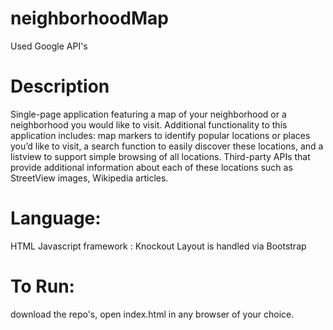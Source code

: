 # neighborhoodMap
Used Google API's

# Description
Single-page application featuring a map of your neighborhood or a neighborhood you would like to visit. Additional functionality to this application includes: map markers to identify popular locations or places you’d like to visit, a search function to easily discover these locations, and a listview to support simple browsing of all locations. 
Third-party APIs that provide additional information about each of these locations such as StreetView images, Wikipedia articles.

# Language:
HTML
Javascript framework : Knockout
Layout is handled via Bootstrap

# To Run:
download the repo's, open index.html in any browser of your choice.

